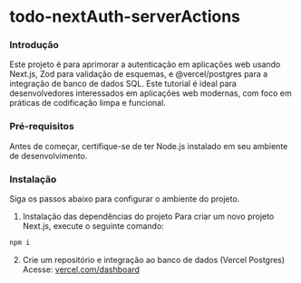 # todo-nextAuth-serverActions

### Introdução
Este projeto é para aprimorar a autenticação em aplicações web usando Next.js, Zod para validação de esquemas, e @vercel/postgres para a integração de banco de dados SQL. Este tutorial é ideal para desenvolvedores interessados em aplicações web modernas, com foco em práticas de codificação limpa e funcional.

### Pré-requisitos
Antes de começar, certifique-se de ter Node.js instalado em seu ambiente de desenvolvimento.

### Instalação
Siga os passos abaixo para configurar o ambiente do projeto.

1. Instalação das dependências do projeto
Para criar um novo projeto Next.js, execute o seguinte comando:
```bash
npm i
```

2. Crie um repositório e integração ao banco de dados (Vercel Postgres)
Acesse: <a href="https://vercel.com/dashboard">vercel.com/dashboard</a>
